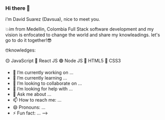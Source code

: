 ### Hi there 👋

i'm David Suarez (Davsua), nice to meet you.

💥im from Medellin, Colombia Full Stack software development and my vision is enfocated to change the world and share my knowleadings. let's go to do it together!😎

🤓knowledges:

🟡 JavaScript
🔵 React JS
🟢 Node JS
🔴 HTML5
🔹 CSS3

- 🔭 I’m currently working on ...
- 🌱 I’m currently learning ...
- 👯 I’m looking to collaborate on ...
- 🤔 I’m looking for help with ...
- 💬 Ask me about ...
- 📫 How to reach me: ...
- 😄 Pronouns: ...
- ⚡ Fun fact: ...
-->
